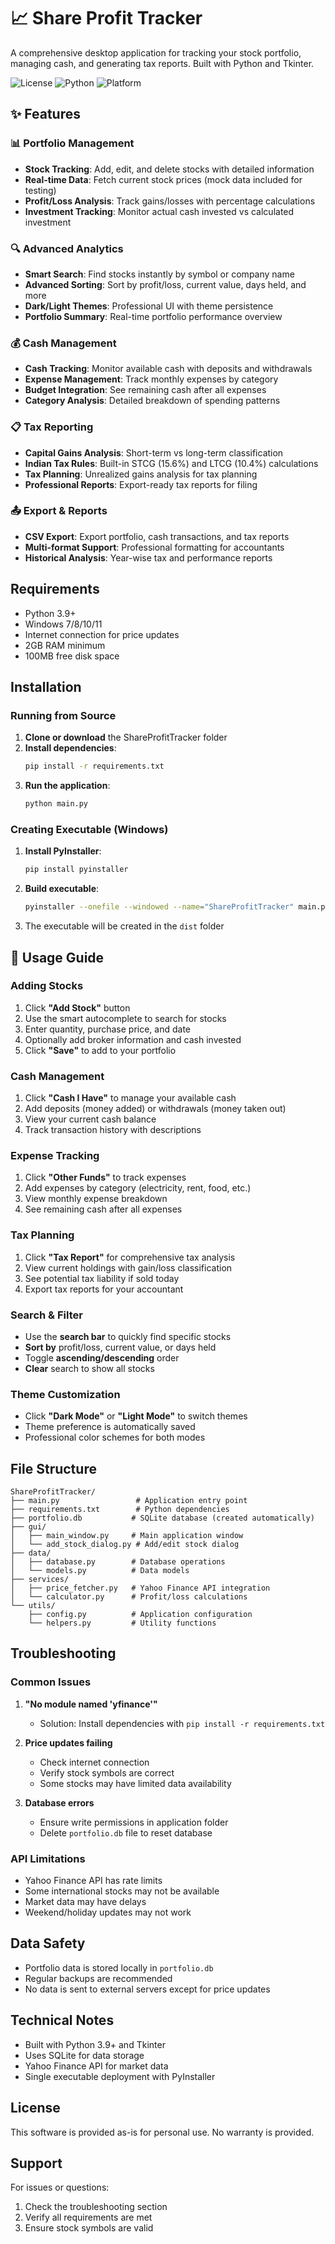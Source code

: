 # 📈 Share Profit Tracker

A comprehensive desktop application for tracking your stock portfolio, managing cash, and generating tax reports. Built with Python and Tkinter.

![License](https://img.shields.io/badge/license-MIT-blue.svg)
![Python](https://img.shields.io/badge/python-3.7%2B-blue.svg)
![Platform](https://img.shields.io/badge/platform-Windows%20%7C%20macOS%20%7C%20Linux-lightgrey.svg)

## ✨ Features

### 📊 **Portfolio Management**
- **Stock Tracking**: Add, edit, and delete stocks with detailed information
- **Real-time Data**: Fetch current stock prices (mock data included for testing)
- **Profit/Loss Analysis**: Track gains/losses with percentage calculations
- **Investment Tracking**: Monitor actual cash invested vs calculated investment

### 🔍 **Advanced Analytics**
- **Smart Search**: Find stocks instantly by symbol or company name
- **Advanced Sorting**: Sort by profit/loss, current value, days held, and more
- **Dark/Light Themes**: Professional UI with theme persistence
- **Portfolio Summary**: Real-time portfolio performance overview

### 💰 **Cash Management**
- **Cash Tracking**: Monitor available cash with deposits and withdrawals
- **Expense Management**: Track monthly expenses by category
- **Budget Integration**: See remaining cash after all expenses
- **Category Analysis**: Detailed breakdown of spending patterns

### 📋 **Tax Reporting**
- **Capital Gains Analysis**: Short-term vs long-term classification
- **Indian Tax Rules**: Built-in STCG (15.6%) and LTCG (10.4%) calculations
- **Tax Planning**: Unrealized gains analysis for tax planning
- **Professional Reports**: Export-ready tax reports for filing

### 📤 **Export & Reports**
- **CSV Export**: Export portfolio, cash transactions, and tax reports
- **Multi-format Support**: Professional formatting for accountants
- **Historical Analysis**: Year-wise tax and performance reports

## Requirements

- Python 3.9+
- Windows 7/8/10/11
- Internet connection for price updates
- 2GB RAM minimum
- 100MB free disk space

## Installation

### Running from Source

1. **Clone or download** the ShareProfitTracker folder
2. **Install dependencies**:
   ```bash
   pip install -r requirements.txt
   ```
3. **Run the application**:
   ```bash
   python main.py
   ```

### Creating Executable (Windows)

1. **Install PyInstaller**:
   ```bash
   pip install pyinstaller
   ```

2. **Build executable**:
   ```bash
   pyinstaller --onefile --windowed --name="ShareProfitTracker" main.py
   ```

3. The executable will be created in the `dist` folder

## 🎯 Usage Guide

### Adding Stocks
1. Click **"Add Stock"** button
2. Use the smart autocomplete to search for stocks
3. Enter quantity, purchase price, and date
4. Optionally add broker information and cash invested
5. Click **"Save"** to add to your portfolio

### Cash Management
1. Click **"Cash I Have"** to manage your available cash
2. Add deposits (money added) or withdrawals (money taken out)
3. View your current cash balance
4. Track transaction history with descriptions

### Expense Tracking
1. Click **"Other Funds"** to track expenses
2. Add expenses by category (electricity, rent, food, etc.)
3. View monthly expense breakdown
4. See remaining cash after all expenses

### Tax Planning
1. Click **"Tax Report"** for comprehensive tax analysis
2. View current holdings with gain/loss classification
3. See potential tax liability if sold today
4. Export tax reports for your accountant

### Search & Filter
- Use the **search bar** to quickly find specific stocks
- **Sort by** profit/loss, current value, or days held
- Toggle **ascending/descending** order
- **Clear** search to show all stocks

### Theme Customization
- Click **"Dark Mode"** or **"Light Mode"** to switch themes
- Theme preference is automatically saved
- Professional color schemes for both modes

## File Structure

```
ShareProfitTracker/
├── main.py                 # Application entry point
├── requirements.txt        # Python dependencies
├── portfolio.db           # SQLite database (created automatically)
├── gui/
│   ├── main_window.py     # Main application window
│   └── add_stock_dialog.py # Add/edit stock dialog
├── data/
│   ├── database.py        # Database operations
│   └── models.py          # Data models
├── services/
│   ├── price_fetcher.py   # Yahoo Finance API integration
│   └── calculator.py      # Profit/loss calculations
└── utils/
    ├── config.py          # Application configuration
    └── helpers.py         # Utility functions
```

## Troubleshooting

### Common Issues

1. **"No module named 'yfinance'"**
   - Solution: Install dependencies with `pip install -r requirements.txt`

2. **Price updates failing**
   - Check internet connection
   - Verify stock symbols are correct
   - Some stocks may have limited data availability

3. **Database errors**
   - Ensure write permissions in application folder
   - Delete `portfolio.db` file to reset database

### API Limitations

- Yahoo Finance API has rate limits
- Some international stocks may not be available
- Market data may have delays
- Weekend/holiday updates may not work

## Data Safety

- Portfolio data is stored locally in `portfolio.db`
- Regular backups are recommended
- No data is sent to external servers except for price updates

## Technical Notes

- Built with Python 3.9+ and Tkinter
- Uses SQLite for data storage
- Yahoo Finance API for market data
- Single executable deployment with PyInstaller

## License

This software is provided as-is for personal use. No warranty is provided.

## Support

For issues or questions:
1. Check the troubleshooting section
2. Verify all requirements are met
3. Ensure stock symbols are valid